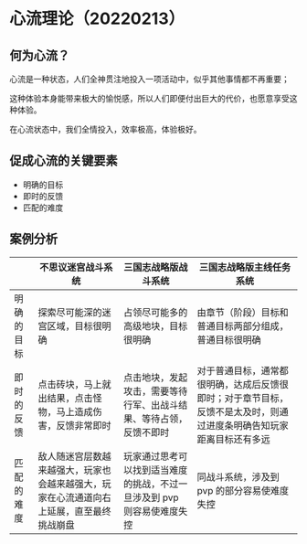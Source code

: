 # 心流理论（20220213）
## 何为心流？
心流是一种状态，人们全神贯注地投入一项活动中，似乎其他事情都不再重要；

这种体验本身能带来极大的愉悦感，所以人们即便付出巨大的代价，也愿意享受这种体验。

在心流状态中，我们全情投入，效率极高，体验极好。
## 促成心流的关键要素
- 明确的目标
- 即时的反馈
- 匹配的难度
## 案例分析
| | 不思议迷宫战斗系统 | 三国志战略版战斗系统 | 三国志战略版主线任务系统 |
| ---------- | ---------- | ---------- | ---------- |
| 明确的目标 | 探索尽可能深的迷宫区域，目标很明确 | 占领尽可能多的高级地块，目标很明确 | 由章节（阶段）目标和普通目标两部分组成，普通目标很明确 |
| 即时的反馈 | 点击砖块，马上就出结果，点击怪物，马上造成伤害，反馈非常即时 | 点击地块，发起攻击，需要等待行军、出战斗结果、等待占领，反馈不即时 | 对于普通目标，通常都很明确，达成后反馈很即时；对于章节目标，反馈不是太及时，则通过进度条明确告知玩家距离目标还有多远 |
| 匹配的难度 | 敌人随迷宫层数越来越强大，玩家也会越来越强大，玩家在心流通道向右上延展，直至最终挑战崩盘 | 玩家通过思考可以找到适当难度的挑战，不过一旦涉及到 pvp 则容易使难度失控 | 同战斗系统，涉及到 pvp 的部分容易使难度失控 |
